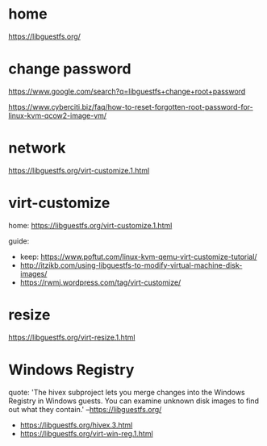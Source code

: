 # home
https://libguestfs.org/

# change password
https://www.google.com/search?q=libguestfs+change+root+password

https://www.cyberciti.biz/faq/how-to-reset-forgotten-root-password-for-linux-kvm-qcow2-image-vm/

# network
https://libguestfs.org/virt-customize.1.html

# virt-customize
home: https://libguestfs.org/virt-customize.1.html

guide:
- keep: https://www.poftut.com/linux-kvm-qemu-virt-customize-tutorial/
- http://itzikb.com/using-libguestfs-to-modify-virtual-machine-disk-images/
- https://rwmj.wordpress.com/tag/virt-customize/

# resize
https://libguestfs.org/virt-resize.1.html

# Windows Registry
quote: 'The hivex subproject lets you merge changes into the Windows Registry in Windows guests. You can examine unknown disk images to find out what they contain.'
–https://libguestfs.org/
- https://libguestfs.org/hivex.3.html
- https://libguestfs.org/virt-win-reg.1.html
